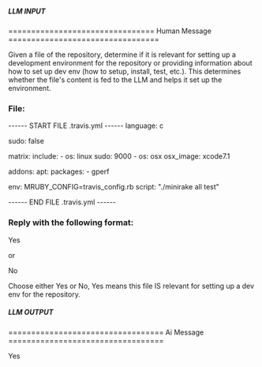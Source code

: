 ##### LLM INPUT #####
================================ Human Message =================================

Given a file of the repository, determine if it is relevant for setting up a development environment for the repository or providing information about how to set up dev env (how to setup, install, test, etc.). This determines whether the file's content is fed to the LLM and helps it set up the environment.

### File:
------ START FILE .travis.yml ------
language: c

sudo: false

matrix:
  include:
    - os: linux
      sudo: 9000
    - os: osx
      osx_image: xcode7.1

addons:
  apt:
    packages:
      - gperf

env: MRUBY_CONFIG=travis_config.rb
script: "./minirake all test"

------ END FILE .travis.yml ------

### Reply with the following format:

<rel>Yes</rel>

or

<rel>No</rel>

Choose either Yes or No, Yes means this file IS relevant for setting up a dev env for the repository.

##### LLM OUTPUT #####
================================== Ai Message ==================================

<rel>Yes</rel>